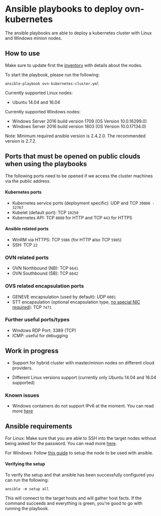 # Ansible playbooks to deploy ovn-kubernetes

The ansible playbooks are able to deploy a kubernetes cluster with
Linux and Windows minion nodes.

## How to use

Make sure to update first the [inventory](/contrib/inventory) with
details about the nodes.

To start the playbook, please run the following:
```
ansible-playbook ovn-kubernetes-cluster.yml
```

Currently supported Linux nodes:
- Ubuntu 14.04 and 16.04

Currently supported Windows nodes:
- Windows Server 2016 build version 1709 (OS Version 10.0.16299.0)
- Windows Server 2016 build version 1803 (OS Version 10.0.17134.0)

Note: Minimum required ansible version is 2.4.2.0. The recommended version is 2.7.2.

## Ports that must be opened on public clouds when using the playbooks

The following ports need to be opened if we access the cluster machines via the public address.

#### Kubernetes ports

- Kubernetes service ports (deployment specific): UDP and TCP `30000 - 32767`
- Kubelet (default port): TCP `10250`
- Kubernetes API: TCP `8080` for HTTP and TCP `443` for HTTPS

#### Ansible related ports

- WinRM via HTTPS: TCP `5986` (for HTTP also TCP `5985`)
- SSH: TCP `22`

### OVN related ports

- OVN Northbound (NB): TCP `6641`
- OVN Southbound (SB): TCP `6642`

### OVS related encapsulation ports

- GENEVE encapsulation (used by default): UDP `6081`
- STT encapsulation (optional encapsulation type, [no special NIC required](https://networkheresy.com/2012/03/04/network-virtualization-encapsulation-and-stateless-tcp-transport-stt/)): TCP `7471`

### Further useful ports/types

- Windows RDP Port: 3389 (TCP)
- ICMP: useful for debugging

## Work in progress

- Support for hybrid cluster with master/minion nodes on different cloud providers.

- Different Linux versions support (currently only Ubuntu 14.04 and 16.04 supported)

### Known issues

- Windows containers do not support IPv6 at the moment. You can read more [here](https://docs.microsoft.com/en-us/virtualization/windowscontainers/container-networking/architecture#unsupported-features-and-network-options)

## Ansible requirements

For Linux: Make sure that you are able to SSH into the target nodes without being
asked for the password. You can read more [here](http://docs.ansible.com/ansible/latest/user_guide/intro_getting_started.html).

For Windows: Follow [this guide](https://docs.ansible.com/ansible/devel/user_guide/windows_setup.html)
to setup the node to be used with ansible.

#### Verifying the setup

To verify the setup and that ansible has been successfully configured you can run the following:

```
ansible -m setup all
```

This will connect to the target hosts and will gather host facts.
If the command succeeds and everything is green, you're good to go with running the playbook.
